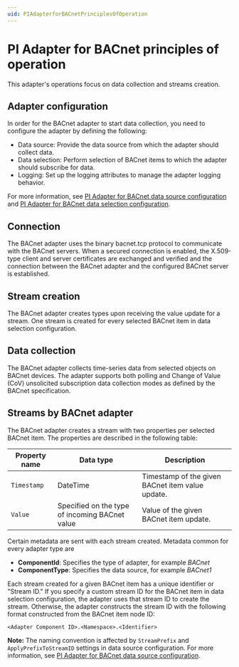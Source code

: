```yaml
---
uid: PIAdapterforBACnetPrinciplesOfOperation
---
```


# PI Adapter for BACnet principles of operation

This adapter's operations focus on data collection and streams creation. 

## Adapter configuration

In order for the BACnet adapter to start data collection, you need to configure the adapter by defining the following:

- Data source: Provide the data source from which the adapter should collect data.
- Data selection: Perform selection of BACnet items to which the adapter should subscribe for data.
- Logging: Set up the logging attributes to manage the adapter logging behavior.

For more information, see [PI Adapter for BACnet data source configuration](xref:PIAdapterforBACnetDataSourceConfiguration) and [PI Adapter for BACnet data selection configuration](xref:PIAdapterforBACnetDataSelectionConfiguration). 

## Connection

The BACnet adapter uses the binary bacnet.tcp protocol to communicate with the BACnet servers. When a secured connection is enabled, the X.509-type client and server certificates are exchanged and verified and the connection between the BACnet adapter and the configured BACnet server is established.

## Stream creation

The BACnet adapter creates types upon receiving the value update for a stream. One stream is created for every selected BACnet item in data selection configuration.

## Data collection

The BACnet adapter collects time-series data from selected objects on BACnet devices. The adapter supports both polling and Change of Value (CoV) unsolicited subscription data collection modes as defined by the BACnet specification.

## Streams by BACnet adapter

The BACnet adapter creates a stream with two properties per selected BACnet item. The properties are described in the following table:

| Property name | Data type | Description |
|---------------|-----------|-------------|
| `Timestamp`     | DateTime  | Timestamp of the given BACnet item value update. |
| `Value`         | Specified on the type of incoming BACnet value | Value of the given BACnet item update. |

Certain metadata are sent with each stream created. Metadata common for every adapter type are

- **ComponentId**: Specifies the type of adapter, for example _BACnet_
- **ComponentType**: Specifies the data source, for example _BACnet1_

Each stream created for a given BACnet item has a unique identifier or "Stream ID." If you specify a custom stream ID for the BACnet item in data selection configuration, the adapter uses that stream ID to create the stream. Otherwise, the adapter constructs the stream ID with the following format constructed from the BACnet item node ID:

```
<Adapter Component ID>.<Namespace>.<Identifier>
```

**Note:** The naming convention is affected by `StreamPrefix` and `ApplyPrefixToStreamID` settings in data source configuration. For more information, see [PI Adapter for BACnet data source configuration](xref:PIAdapterforBACnetDataSourceConfiguration).
